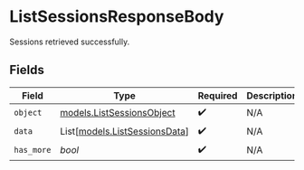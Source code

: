 # ListSessionsResponseBody

Sessions retrieved successfully.


## Fields

| Field                                                          | Type                                                           | Required                                                       | Description                                                    |
| -------------------------------------------------------------- | -------------------------------------------------------------- | -------------------------------------------------------------- | -------------------------------------------------------------- |
| `object`                                                       | [models.ListSessionsObject](../models/listsessionsobject.md)   | :heavy_check_mark:                                             | N/A                                                            |
| `data`                                                         | List[[models.ListSessionsData](../models/listsessionsdata.md)] | :heavy_check_mark:                                             | N/A                                                            |
| `has_more`                                                     | *bool*                                                         | :heavy_check_mark:                                             | N/A                                                            |